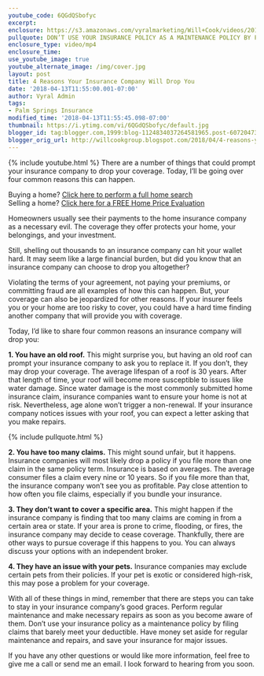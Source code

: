 ```yaml
---
youtube_code: 6QGdQSbofyc
excerpt:
enclosure: https://s3.amazonaws.com/vyralmarketing/Will+Cook/videos/2018/Palm+Springs+Real+Estate+Agent-+4+Common+Reasons+Your+Insurance+Company+Will+Drop+You.mp4
pullquote: DON’T USE YOUR INSURANCE POLICY AS A MAINTENANCE POLICY BY FILING CLAIMS THAT BARELY MEET YOUR DEDUCTIBLE.
enclosure_type: video/mp4
enclosure_time:
use_youtube_image: true
youtube_alternate_image: /img/cover.jpg
layout: post
title: 4 Reasons Your Insurance Company Will Drop You
date: '2018-04-13T11:55:00.001-07:00'
author: Vyral Admin
tags:
- Palm Springs Insurance
modified_time: '2018-04-13T11:55:45.098-07:00'
thumbnail: https://i.ytimg.com/vi/6QGdQSbofyc/default.jpg
blogger_id: tag:blogger.com,1999:blog-1124834037264581965.post-6072047303427036142
blogger_orig_url: http://willcookgroup.blogspot.com/2018/04/4-reasons-your-insurance-company-will.html
---
```

{% include youtube.html %}
There are a number of things that could prompt your insurance company to drop your coverage. Today, I’ll be going over four common reasons this can happen.

<div class="post-cta">
Buying a home? <a href="http://will.palmspringsarea.properties/index.php?types[]=1&types[]=2&areas[]=city%3APalm+Springs&fbts=3108061&beds=0&baths=0&min=0&max=30000000&map=0&options[]=new&sortby=listings.listingdate+DESC&quick=1&ppc=VyralVideoBlog_Buyers&addht=VyralVideoBlog_Buyers#rslt" target="_blank">Click here to perform a full home search</a><br>
Selling a home? <a href="http://www.topproducer.com/pages/index.html?pageid=a237f3ff-79a3-40c9-96d2-a3ad8cda13ac" target="_blank">Click here for a FREE Home Price Evaluation</a>
</div>

Homeowners usually see their payments to the home insurance company as a necessary evil. The coverage they offer protects your home, your belongings, and your investment.

Still, shelling out thousands to an insurance company can hit your wallet hard. It may seem like a large financial burden, but did you know that an insurance company can choose to drop you altogether?

Violating the terms of your agreement, not paying your premiums, or committing fraud are all examples of how this can happen. But, your coverage can also be jeopardized for other reasons. If your insurer feels you or your home are too risky to cover, you could have a hard time finding another company that will provide you with coverage.

Today, I’d like to share four common reasons an insurance company will drop you:

**1. You have an old roof.** This might surprise you, but having an old roof can prompt your insurance company to ask you to replace it. If you don’t, they may drop your coverage. The average lifespan of a roof is 30 years. After that length of time, your roof will become more susceptible to issues like water damage. Since water damage is the most commonly submitted home insurance claim, insurance companies want to ensure your home is not at risk. Nevertheless, age alone won’t trigger a non-renewal. If your insurance company notices issues with your roof, you can expect a letter asking that you make repairs.  

{% include pullquote.html %}

**2. You have too many claims.** This might sound unfair, but it happens. Insurance companies will most likely drop a policy if you file more than one claim in the same policy term. Insurance is based on averages. The average consumer files a claim every nine or 10 years. So if you file more than that, the insurance company won’t see you as profitable. Pay close attention to how often you file claims, especially if you bundle your insurance.


**3. They don’t want to cover a specific area.** This might happen if the insurance company is finding that too many claims are coming in from a certain area or state. If your area is prone to crime, flooding, or fires, the insurance company may decide to cease coverage. Thankfully, there are other ways to pursue coverage if this happens to you. You can always discuss your options with an independent broker.


**4. They have an issue with your pets.** Insurance companies may exclude certain pets from their policies. If your pet is exotic or considered high-risk, this may pose a problem for your coverage.

With all of these things in mind, remember that there are steps you can take to stay in your insurance company’s good graces. Perform regular maintenance and make necessary repairs as soon as you become aware of them. Don’t use your insurance policy as a maintenance policy by filing claims that barely meet your deductible. Have money set aside for regular maintenance and repairs, and save your insurance for major issues.

If you have any other questions or would like more information, feel free to give me a call or send me an email. I look forward to hearing from you soon.
